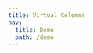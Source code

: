 ```yaml
---
title: Virtual Columns
nav:
  title: Demo
  path: /demo
---
```


<code src="../examples/virtual-columns.tsx"></code>
